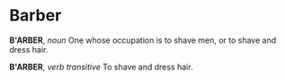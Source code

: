 # Barber

**B'ARBER**, _noun_ One whose occupation is to shave men, or to shave and dress hair.

**B'ARBER**, _verb transitive_ To shave and dress hair.